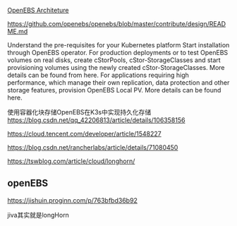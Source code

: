 
[OpenEBS Architeture](https://docs.openebs.io/docs/next/quickstart.html)


https://github.com/openebs/openebs/blob/master/contribute/design/README.md


Understand the pre-requisites for your Kubernetes platform
Start installation through OpenEBS operator.
For production deployments or to test OpenEBS volumes on real disks, create cStorPools, cStor-StorageClasses and start provisioning volumes using the newly created cStor-StorageClasses. More details can be found from here.
For applications requiring high performance, which manage their own replication, data protection and other storage features, provision OpenEBS Local PV. More details can be found here.

使用容器化块存储OpenEBS在K3s中实现持久化存储
https://blog.csdn.net/qq_42206813/article/details/106358156

https://cloud.tencent.com/developer/article/1548227


https://blog.csdn.net/rancherlabs/article/details/71080450

https://tswblog.com/article/cloud/longhorn/


## openEBS 

https://jishuin.proginn.com/p/763bfbd36b92

jiva其实就是longHorn 

